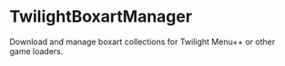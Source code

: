 # TwilightBoxartManager
Download and manage boxart collections for Twilight Menu++ or other game loaders.
